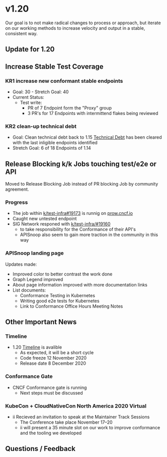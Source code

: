 
# v1.20

Our goal is to not make radical changes to process or approach, but iterate on our working methods to increase velocity and output in a stable, consistent way.

## Update for 1.20

## ****Increase Stable Test Coverage****

### ****KR1 increase new conformant stable endpoints****

-   Goal: 30 - Stretch Goal: 40
-   Current Status:
    -   Test write:
        -   PR of 7 Endpoint form the "Proxy" group
        -   3 PR's for 17 Endpoints with intermittend flakes being reviewed

### ****KR2 clean-up technical debt****

-   Goal: Clean technical debt back to 1.15 [Technical Debt](https://apisnoop.cncf.io/conformance-progress?relchart=number) has been cleared with the last inligible endpoints identified
-   Stretch Goal: 6 of 18 Endpoints of 1.14

## ****Release Blocking k/k Jobs touching test/e2e or API****

Moved to Release Blocking Job instead of PR blocking Job by community agreement.

### ****Progress****

-   The job within [k/test-infra#19173](https://github.com/kubernetes/test-infra/pull/19173) is runnig on [prow.cncf.io](https://prow.cncf.io/)
-   Caught new untested endpoint
-   SIG Network responed with [k/test-infra/#19160](https://github.com/kubernetes/test-infra/issues/19160)
    -   to take responsibility for the Conformance of their API's
    -   APISnoop also seem to gain more traction in the community in this way

### ****APISnoop landing page****

Updates made:

-   Improved color to better contrast the work done
-   Graph Legend improved
-   About page information improved with more documentation links
-   List documents:
    -   Conformance Testing in Kubernetes
    -   Writing good e2e tests for Kubernetes
    -   Link to Conformance Office Hours Meeting Notes

## ****Other Important News****

### ****Timeline****

-   1.20 [Timeline](https://github.com/kubernetes/sig-release/tree/master/releases/release-1.20#timeline) is avalible
    -   As expected, it will be a short cycle
    -   Code freeze 12 November 2020
    -   Release date 8 December 2020

### ****Conformance Gate****

-   CNCF Conformance gate is running
    -   Next steps must be discussed

### ****KubeCon + CloudNativeCon North America 2020 Virtual****

-   ii Recieved an invitation to speak at the Maintainer Track Sessions
    -   The Conference take place November 17–20
    -   ii will present a 35 minute slot on our work to improve conformance and the tooling we developed

## ****Questions / Feedback****
